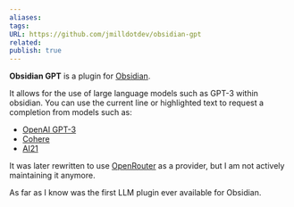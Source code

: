 ```yaml
---
aliases: 
tags: 
URL: https://github.com/jmilldotdev/obsidian-gpt
related: 
publish: true
---
```


**Obsidian GPT** is a plugin for [Obsidian]([https://obsidian.md](https://obsidian.md/)).

It allows for the use of large language models such as GPT-3 within obsidian. You can use the current line or highlighted text to request a completion from models such as:

- [OpenAI GPT-3](https://openai.com/api/)
- [Cohere](https://cohere.ai/)
- [AI21](https://www.ai21.com/)

It was later rewritten to use [OpenRouter](https://openrouter.ai/) as a provider, but I am not actively maintaining it anymore.

As far as I know was the first LLM plugin ever available for Obsidian.